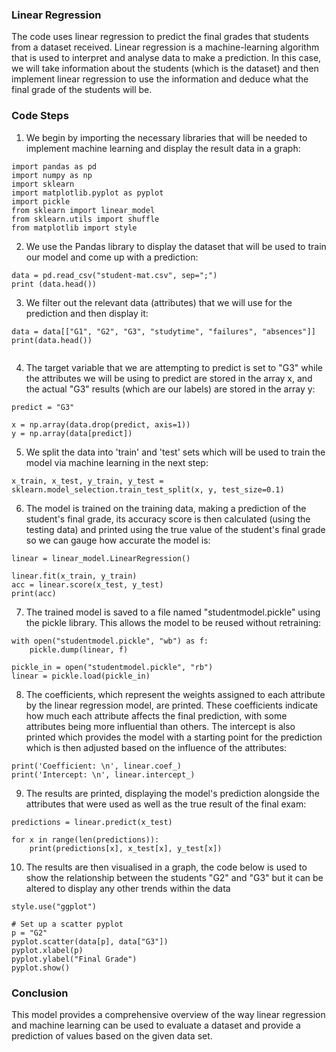 ### Linear Regression
The code uses linear regression to predict the final grades that students from a dataset received. Linear regression is a machine-learning algorithm that is used to interpret and analyse data to make a prediction. In this case, we will take information about the students (which is the dataset) and then implement linear regression to use the information and deduce what the final grade of the students will be.

### Code Steps
1. We begin by importing the necessary libraries that will be needed to implement machine learning and display the result data in a graph:
```
import pandas as pd
import numpy as np
import sklearn
import matplotlib.pyplot as pyplot
import pickle
from sklearn import linear_model
from sklearn.utils import shuffle
from matplotlib import style
```
2. We use the Pandas library to display the dataset that will be used to train our model and come up with a prediction:
```
data = pd.read_csv("student-mat.csv", sep=";")
print (data.head())  
```
3. We filter out the relevant data (attributes) that we will use for the prediction and then display it:
```
data = data[["G1", "G2", "G3", "studytime", "failures", "absences"]]
print(data.head())
     
```
4. The target variable that we are attempting to predict is set to "G3" while the attributes we will be using to predict are stored in the array x, and the actual "G3" results (which are our labels) are stored in the array y:
```
predict = "G3"

x = np.array(data.drop(predict, axis=1))
y = np.array(data[predict])
```
5. We split the data into 'train' and 'test' sets which will be used to train the model via machine learning in the next step:
```
x_train, x_test, y_train, y_test = sklearn.model_selection.train_test_split(x, y, test_size=0.1)
```
6. The model is trained on the training data, making a prediction of the student's final grade, its accuracy score is then calculated (using the testing data) and printed using the true value of the student's final grade so we can gauge how accurate the model is:
```
linear = linear_model.LinearRegression()

linear.fit(x_train, y_train)
acc = linear.score(x_test, y_test)
print(acc)
```
7. The trained model is saved to a file named "studentmodel.pickle" using the pickle library. This allows the model to be reused without retraining:
```
with open("studentmodel.pickle", "wb") as f:
    pickle.dump(linear, f)

pickle_in = open("studentmodel.pickle", "rb")
linear = pickle.load(pickle_in)
```
8. The coefficients, which represent the weights assigned to each attribute by the linear regression model, are printed. These coefficients indicate how much each attribute affects the final prediction, with some attributes being more influential than others. The intercept is also printed which provides the model with a starting point for the prediction which is then adjusted based on the influence of the attributes:
```
print('Coefficient: \n', linear.coef_)
print('Intercept: \n', linear.intercept_)
```
9. The results are printed, displaying the model's prediction alongside the attributes that were used as well as the true result of the final exam:
```
predictions = linear.predict(x_test)

for x in range(len(predictions)):
    print(predictions[x], x_test[x], y_test[x])
```
10. The results are then visualised in a graph, the code below is used to show the relationship between the students "G2" and "G3" but it can be altered to display any other trends within the data
```
style.use("ggplot")

# Set up a scatter pyplot
p = "G2"
pyplot.scatter(data[p], data["G3"])
pyplot.xlabel(p)
pyplot.ylabel("Final Grade")
pyplot.show()
```

### Conclusion
This model provides a comprehensive overview of the way linear regression and machine learning can be used to evaluate a dataset and provide a prediction of values based on the given data set. 
